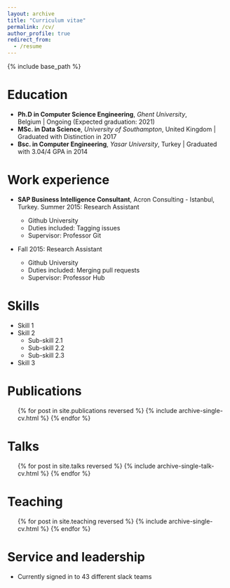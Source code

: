 ```yaml
---
layout: archive
title: "Curriculum vitae"
permalink: /cv/
author_profile: true
redirect_from:
  - /resume
---
```


{% include base_path %}

**Education**
======
* **Ph.D in Computer Science Engineering**, *Ghent University*, <br /> Belgium &#124; Ongoing (Expected graduation: 2021)
* **MSc. in Data Science**, *University of Southampton*, United Kingdom &#124; Graduated with Distinction in 2017
* **Bsc. in Computer Engineering**, *Yasar University*, Turkey &#124; Graduated with 3.04/4 GPA in 2014

Work experience
======
* **SAP Business Intelligence Consultant**, Acron Consulting - Istanbul, Turkey. Summer 2015: Research Assistant
  * Github University
  * Duties included: Tagging issues
  * Supervisor: Professor Git

* Fall 2015: Research Assistant
  * Github University
  * Duties included: Merging pull requests
  * Supervisor: Professor Hub
  
Skills
======
* Skill 1
* Skill 2
  * Sub-skill 2.1
  * Sub-skill 2.2
  * Sub-skill 2.3
* Skill 3

Publications
======
  <ul>{% for post in site.publications reversed %}
    {% include archive-single-cv.html %}
  {% endfor %}</ul>
  
Talks
======
  <ul>{% for post in site.talks reversed %}
    {% include archive-single-talk-cv.html %}
  {% endfor %}</ul>
  
Teaching
======
  <ul>{% for post in site.teaching reversed %}
    {% include archive-single-cv.html %}
  {% endfor %}</ul>
  
Service and leadership
======
* Currently signed in to 43 different slack teams
